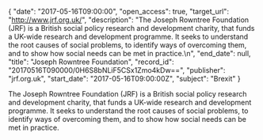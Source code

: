 {
  "date": "2017-05-16T09:00:00", 
  "open_access": true, 
  "target_url": "http://www.jrf.org.uk/", 
  "description": "The Joseph Rowntree Foundation (JRF) is a British social policy research and development charity, that funds a UK-wide research and development programme. It seeks to understand the root causes of social problems, to identify ways of overcoming them, and to show how social needs can be met in practice.\n", 
  "end_date": null, 
  "title": "Joseph Rowntree Foundation", 
  "record_id": "20170516T090000/0H6S8bNLiF5CSx1Zmo4kDw==", 
  "publisher": "jrf.org.uk", 
  "start_date": "2017-05-16T09:00:00Z", 
  "subject": "Brexit"
}

The Joseph Rowntree Foundation (JRF) is a British social policy research and development charity, that funds a UK-wide research and development programme. It seeks to understand the root causes of social problems, to identify ways of overcoming them, and to show how social needs can be met in practice.

